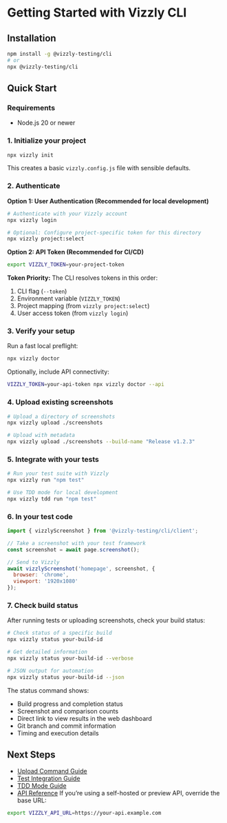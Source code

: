 # Getting Started with Vizzly CLI

## Installation

```bash
npm install -g @vizzly-testing/cli
# or
npx @vizzly-testing/cli
```

## Quick Start

### Requirements

- Node.js 20 or newer

### 1. Initialize your project

```bash
npx vizzly init
```

This creates a basic `vizzly.config.js` file with sensible defaults.

### 2. Authenticate

**Option 1: User Authentication (Recommended for local development)**

```bash
# Authenticate with your Vizzly account
npx vizzly login

# Optional: Configure project-specific token for this directory
npx vizzly project:select
```

**Option 2: API Token (Recommended for CI/CD)**

```bash
export VIZZLY_TOKEN=your-project-token
```

**Token Priority:**
The CLI resolves tokens in this order:
1. CLI flag (`--token`)
2. Environment variable (`VIZZLY_TOKEN`)
3. Project mapping (from `vizzly project:select`)
4. User access token (from `vizzly login`)

### 3. Verify your setup

Run a fast local preflight:

```bash
npx vizzly doctor
```

Optionally, include API connectivity:

```bash
VIZZLY_TOKEN=your-api-token npx vizzly doctor --api
```

### 4. Upload existing screenshots

```bash
# Upload a directory of screenshots
npx vizzly upload ./screenshots

# Upload with metadata
npx vizzly upload ./screenshots --build-name "Release v1.2.3"
```

### 5. Integrate with your tests

```bash
# Run your test suite with Vizzly
npx vizzly run "npm test"

# Use TDD mode for local development
npx vizzly tdd run "npm test"
```

### 6. In your test code

```javascript
import { vizzlyScreenshot } from '@vizzly-testing/cli/client';

// Take a screenshot with your test framework
const screenshot = await page.screenshot();

// Send to Vizzly
await vizzlyScreenshot('homepage', screenshot, {
  browser: 'chrome',
  viewport: '1920x1080'
});
```

### 7. Check build status

After running tests or uploading screenshots, check your build status:

```bash
# Check status of a specific build
npx vizzly status your-build-id

# Get detailed information
npx vizzly status your-build-id --verbose

# JSON output for automation
npx vizzly status your-build-id --json
```

The status command shows:
- Build progress and completion status
- Screenshot and comparison counts
- Direct link to view results in the web dashboard
- Git branch and commit information
- Timing and execution details

## Next Steps

- [Upload Command Guide](./upload-command.md)
- [Test Integration Guide](./test-integration.md)
- [TDD Mode Guide](./tdd-mode.md)
- [API Reference](./api-reference.md)
If you’re using a self-hosted or preview API, override the base URL:

```bash
export VIZZLY_API_URL=https://your-api.example.com
```
